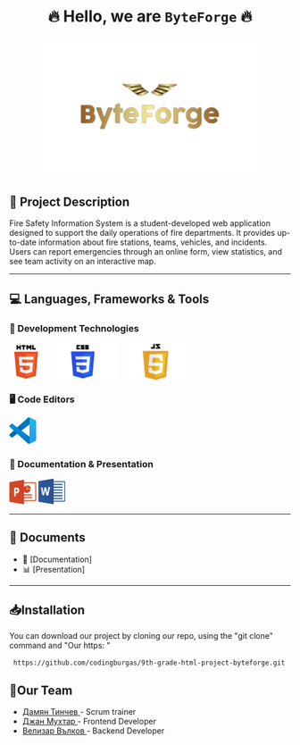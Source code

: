 <div style="text-align: center;">
  <h1>🔥 Hello, we are <code>ByteForge</code> 🔥</h1>
  <p style="text-align: center;">
 <img src="DESIGN/byteforge_logo.png" alt="ByteForge" width="400">
</p>
</div>

## 📝 Project Description
Fire Safety Information System is a student-developed web application designed to support the daily operations of fire departments.
It provides up-to-date information about fire stations, teams, vehicles, and incidents.
Users can report emergencies through an online form, view statistics, and see team activity on an interactive map.

---

## 💻 Languages, Frameworks & Tools

### 🧠 Development Technologies
  <img src="DESIGN/html.png" alt="HTML" style="height:60px; margin-right:10px; vertical-align:middle;">
  <img src="DESIGN/CSS.png" alt="CSS" style="height:65px; margin-right:10px; vertical-align:middle;">
  <img src="DESIGN/JavaScript-Logo.png" alt="JavaScript" style="height:66px; vertical-align:middle;">
</p>

### 🖥️ Code Editors
<p>
  <img src="DESIGN/Visual Studio Code.png" alt="Visual Studio Code" width="48px">
</p>

### 📄 Documentation & Presentation
<p>
  <img src="DESIGN/PowerPoint.png" alt="PowerPoint" width="48px">
  <img src="DESIGN/Word.png" alt="Word" width="48px">
</p>

---

## 📁 Documents
- 📄 [Documentation]
- 📊 [Presentation]

---
## 📥Installation
You can download our project by cloning our repo, using the "git clone" command and "Our https: " 
```
 https://github.com/codingburgas/9th-grade-html-project-byteforge.git
 ```
 ## 🥇Our Team<br>
<ul>
    <li><a href = https://github.com/DLTinchev23>Дамян Тинчев </a> - Scrum trainer<br></li>
    <li><a href = https://github.com/DSHMuhtar23>Джан Мухтар </a> - Frontend Developer<br></li>
    <li><a href = https://github.com/VTVulkov23>Велизар Вълков </a> - Backend  Developer<br></li>
</ul>